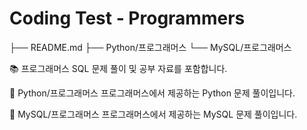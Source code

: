 # Coding Test - Programmers

├── README.md
├── Python/프로그래머스
└── MySQL/프로그래머스

📚 프로그래머스
SQL 문제 풀이 및 공부 자료를 포함합니다.

📗 Python/프로그래머스
프로그래머스에서 제공하는 Python 문제 풀이입니다.

📘 MySQL/프로그래머스
프로그래머스에서 제공하는 MySQL 문제 풀이입니다.
